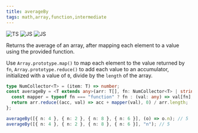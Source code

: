 ```yaml
---
title: averageBy
tags: math,array,function,intermediate
---
```


![TS](https://img.shields.io/badge/supports-typescript-blue.svg?style=flat-square)
![JS](https://img.shields.io/badge/supports-javascript-yellow.svg?style=flat-square)
![JS](https://img.shields.io/badge/supports-deno-green.svg?style=flat-square)

Returns the average of an array, after mapping each element to a value using the provided function.

Use `Array.prototype.map()` to map each element to the value returned by `fn`, `Array.prototype.reduce()` to add each value to an accumulator, initialized with a value of `0`, divide by the `length` of the array.

```ts
type NumCollector<T> = (item: T) => number;
const averageBy = <T extends any>(arr: T[], fn: NumCollector<T> | string) => {
  const mapper = typeof fn === "function" ? fn : (val: any) => val[fn];
  return arr.reduce((acc, val) => acc + mapper(val), 0) / arr.length;
};
```

```ts
averageBy([{ n: 4 }, { n: 2 }, { n: 8 }, { n: 6 }], (o) => o.n); // 5
averageBy([{ n: 4 }, { n: 2 }, { n: 8 }, { n: 6 }], "n"); // 5
```
